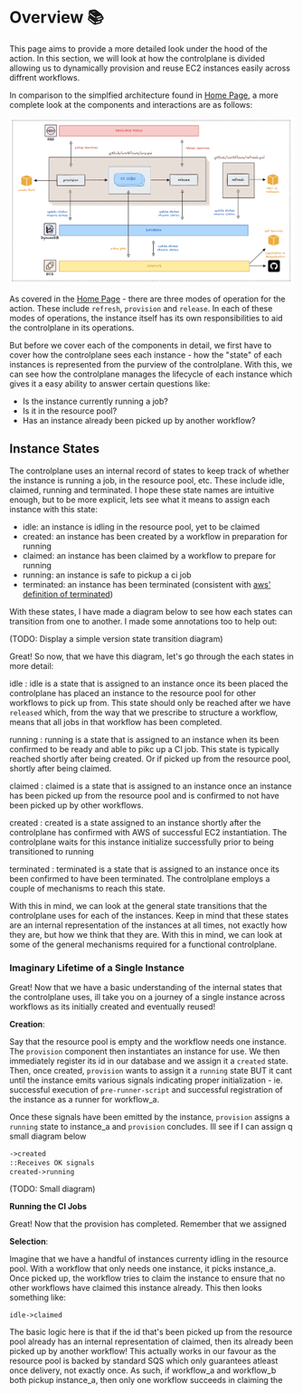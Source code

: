# Overview :books:

This page aims to provide a more detailed look under the hood of the action. In this section, we will look at how the controlplane is divided allowing us to dynamically provision and reuse EC2 instances easily across diffrent workflows.

In comparison to the simplfied architecture found in [Home Page](../index.md), a more complete look at the components and interactions are as follows:

![Overall Architecture](../assets/overall-architecture.png)

As covered in the [Home Page](../index.md) - there are three modes of operation for the action. These include `refresh`, `provision` and `release`. In each of these modes of operations, the instance itself has its own responsibilities  to aid the controlplane in its operations.

But before we cover each of the components in detail, we first have to cover how the controlplane sees each instance - how the "state" of each instances is represented from the purview of the controlplane. With this, we can see how the controlplane manages the lifecycle of each instance which gives it a easy ability to answer certain questions like:

- Is the instance currently running a job?
- Is it in the resource pool?
- Has an instance already been picked up by another workflow?

## Instance States

The controlplane uses an internal record of states to keep track of whether the instance is running a job, in the resource pool, etc. These include idle, claimed, running and terminated. I hope these state names are intuitive enough, but to be more explicit, lets see what it means to assign each instance with this state:

- idle: an instance is idling in the resource pool, yet to be claimed
- created: an instance has been created by a workflow in preparation for running
- claimed: an instance has been claimed by a workflow to prepare for running
- running: an instance is safe to pickup a ci job
- terminated: an instance has been terminated (consistent with [aws' definition of terminated](https://docs.aws.amazon.com/AWSEC2/latest/UserGuide/terminating-instances.html))

With these states, I have made a diagram below to see how each states can transition from one to another. I made some annotations too to help out:

(TODO: Display a simple version state transition diagram)

Great! So now, that we have this diagram, let's go through the each states in more detail:

idle
:    idle is a state that is assigned to an instance once its been placed the controlplane has placed an instance to the resource pool for other workflows to pick up from. This state should only be reached after we have `released` which, from the way that we prescribe to structure a workflow, means that all jobs in that workflow has been completed.

running
:    running is a state that is assigned to an instance when its been confirmed to be ready and able to pikc up a CI job. This state is typically reached shortly after being created. Or if picked up from the resource pool, shortly after being claimed.

claimed
:    claimed is a state that is assigned to an instance once an instance has been picked up from the resource pool and is confirmed to not have been picked up by other workflows.

created
:    created is a state assigned to an instance shortly after the controlplane has confirmed with AWS of successful EC2 instantiation. The controlplane waits for this instance initialize successfully prior to being transitioned to running

terminated
:    terminated is a state that is assigned to an instance once its been confirmed to have been terminated. The controlplane employs a couple of mechanisms to reach this state.

With this in mind, we can look at the general state transitions that the controlplane uses for each of the instances. Keep in mind that these states are an internal representation of the instances at all times, not exactly how they are, but how we think that they are. With this in mind, we can look at some of the general mechanisms required for a functional controlplane.

### Imaginary Lifetime of a Single Instance

Great! Now that we have a basic understanding of the internal states that the controlplane uses, ill take you on a journey of a single instance across workflows as its initially created and eventually reused!

**Creation**:

Say that the resource pool is empty and the workflow needs one instance. The `provision` component then instantiates an instance for use. We then immediately register its id in our database and we assign it a `created` state. Then, once created, `provision` wants to assign it a `running` state BUT it cant until the instance emits various signals indicating proper initialization - ie. successful execution of `pre-runner-script` and successful registration of the instance as a runner for workflow_a.

Once these signals have been emitted by the instance, `provision` assigns a `running` state to instance_a and `provision` concludes. Ill see if I can assign q small diagram below

```
->created
::Receives OK signals
created->running
```

(TODO: Small diagram)

**Running the CI Jobs**

Great! Now that the provision has completed. Remember that we assigned 

**Selection**: 

Imagine that we have a handful of instances currenty idling in the resource pool. With a workflow that only needs one instance, it picks instance_a. Once picked up, the workflow tries to claim the instance to ensure that no other workflows have claimed this instance already. This then looks something like:

```
idle->claimed
```

The basic logic here is that if the id that's been picked up from the resource pool already has an internal representation of claimed, then its already been picked up by another workflow! This actually works in our favour as the resource pool is backed by standard SQS which only guarantees atleast once delivery, not exactly once. As such, if workflow_a and workflow_b both pickup instance_a, then only one workflow succeeds in claiming the 
